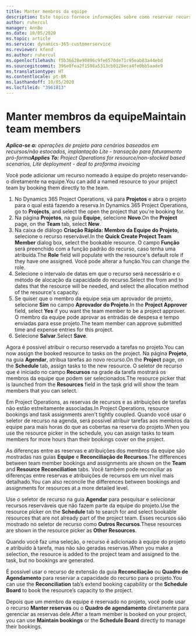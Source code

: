 ```yaml
---
title: Manter membros da equipe
description: Este tópico fornece informações sobre como reservar recursos nomeados para equipes de projeto e atribuí-los a tarefas.
author: ruhercul
manager: AnnBe
ms.date: 10/05/2020
ms.topic: article
ms.service: dynamics-365-customerservice
ms.reviewer: kfend
ms.author: ruhercul
ms.openlocfilehash: f5b36628e90896c9fe6570de71c95eab83a44ebd
ms.sourcegitcommit: 396e0fea2f1598a5313cb0128eca4fe0bb5aade9
ms.translationtype: HT
ms.contentlocale: pt-BR
ms.lasthandoff: 10/05/2020
ms.locfileid: "3961813"
---
```

# <a name="maintain-team-members"></a><span data-ttu-id="8a101-103">Manter membros da equipe</span><span class="sxs-lookup"><span data-stu-id="8a101-103">Maintain team members</span></span>

<span data-ttu-id="8a101-104">_**Aplica-se a:** operações de projeto para cenários baseados em recursos/não estocados, implantação Lite - transação para faturamento pró-forma_</span><span class="sxs-lookup"><span data-stu-id="8a101-104">_**Applies To:** Project Operations for resource/non-stocked based scenarios, Lite deployment - deal to proforma invoicing_</span></span>

<span data-ttu-id="8a101-105">Você pode adicionar um recurso nomeado à equipe do projeto reservando-o diretamente na equipe.</span><span class="sxs-lookup"><span data-stu-id="8a101-105">You can add a named resource to your project team by booking them directly to the team.</span></span>

1. <span data-ttu-id="8a101-106">No Dynamics 365 Project Operations, vá para **Projetos** e abra o projeto para o qual está fazendo a reserva.</span><span class="sxs-lookup"><span data-stu-id="8a101-106">In Dynamics 365 Project Operations, go to **Projects**, and select the open the project that you're booking for.</span></span>
2. <span data-ttu-id="8a101-107">Na página **Projetos**, na guia **Equipe**, selecione **Novo**.</span><span class="sxs-lookup"><span data-stu-id="8a101-107">On the **Project** page, on the **Team** tab, select **New**.</span></span> 
3. <span data-ttu-id="8a101-108">Na caixa de diálogo **Criação Rápida: Membro da Equipe do Projeto**, selecione o recurso reservável.</span><span class="sxs-lookup"><span data-stu-id="8a101-108">In the **Quick Create Project Team Member** dialog box, select the bookable resource.</span></span> <span data-ttu-id="8a101-109">O campo **Função** será preenchido com a função padrão do recurso, caso tenha uma atribuída.</span><span class="sxs-lookup"><span data-stu-id="8a101-109">The **Role** field will populate with the resource's default role if they have one assigned.</span></span> <span data-ttu-id="8a101-110">Você pode alterar a função.</span><span class="sxs-lookup"><span data-stu-id="8a101-110">You can change the role.</span></span> 
4. <span data-ttu-id="8a101-111">Selecione o intervalo de datas em que o recurso será necessário e o método de alocação da capacidade do recurso.</span><span class="sxs-lookup"><span data-stu-id="8a101-111">Select the from and to dates that the resource will be needed, and select the allocation method of the resource's capacity.</span></span> 
5. <span data-ttu-id="8a101-112">Se quiser que o membro da equipe seja um aprovador de projeto, selecione **Sim** no campo **Aprovador do Projeto**.</span><span class="sxs-lookup"><span data-stu-id="8a101-112">In the **Project Approver** field, select **Yes** if you want the team member to be a project approver.</span></span> <span data-ttu-id="8a101-113">O membro da equipe pode aprovar as entradas de despesa e tempo enviadas para esse projeto.</span><span class="sxs-lookup"><span data-stu-id="8a101-113">The team member can approve submitted time and expense entries for this project.</span></span> 
6. <span data-ttu-id="8a101-114">Selecione **Salvar**.</span><span class="sxs-lookup"><span data-stu-id="8a101-114">Select **Save**.</span></span>

<span data-ttu-id="8a101-115">Agora é possível atribuir o recurso reservado a tarefas no projeto.</span><span class="sxs-lookup"><span data-stu-id="8a101-115">You can now assign the booked resource to tasks on the project.</span></span> <span data-ttu-id="8a101-116">Na página **Projeto**, na guia **Agendar**, atribua tarefas ao novo recurso.</span><span class="sxs-lookup"><span data-stu-id="8a101-116">On the **Project** page, on the **Schedule** tab, assign tasks to the new resource.</span></span> <span data-ttu-id="8a101-117">O seletor de recurso que é iniciado no campo **Recursos** na grade da tarefa mostrará os membros da equipe que podem ser selecionados.</span><span class="sxs-lookup"><span data-stu-id="8a101-117">The resource picker that is launched from the **Resources** field in the task grid will show the team members that you can select.</span></span>


<span data-ttu-id="8a101-118">Em Project Operations, as reservas de recursos e as atribuições de tarefas não estão estreitamente associadas.</span><span class="sxs-lookup"><span data-stu-id="8a101-118">In Project Operations, resource bookings and task assignments aren't tightly coupled.</span></span> <span data-ttu-id="8a101-119">Quando você usar o seletor de recurso na agenda, será possível atribuir tarefas aos membros da equipe para mais horas do que as cobertas na reserva do projeto.</span><span class="sxs-lookup"><span data-stu-id="8a101-119">When you use the resource picker in the schedule, you can assign tasks to team members for more hours than their bookings cover on the project.</span></span>

<span data-ttu-id="8a101-120">As diferenças entre as reservas e atribuições dos membros da equipe são mostradas nas guias **Equipe** e **Reconciliação de Recursos**.</span><span class="sxs-lookup"><span data-stu-id="8a101-120">The differences between team member bookings and assignments are shown on the **Team** and **Resource Reconciliation** tabs.</span></span> <span data-ttu-id="8a101-121">Você também pode reconciliar as diferenças entre reservas e atribuições de recursos em um nível mais detalhado.</span><span class="sxs-lookup"><span data-stu-id="8a101-121">You can also reconcile the differences between bookings and assignments for resources at a more detailed level.</span></span>

<span data-ttu-id="8a101-122">Use o seletor de recurso na guia **Agendar** para pesquisar e selecionar recursos reserváveis que não fazem parte da equipe do projeto.</span><span class="sxs-lookup"><span data-stu-id="8a101-122">Use the resource picker on the **Schedule** tab to search for and select bookable resources that are not already part of the project team.</span></span> <span data-ttu-id="8a101-123">Esses recursos são mostrado no seletor de recurso como **Outros Recursos**.</span><span class="sxs-lookup"><span data-stu-id="8a101-123">These resources are shown in the resource picker as **Other Resources**.</span></span>

<span data-ttu-id="8a101-124">Quando você faz uma seleção, o recurso é adicionado à equipe do projeto e atribuído à tarefa, mas não são geradas reservas.</span><span class="sxs-lookup"><span data-stu-id="8a101-124">When you make a selection, the resource is added to the project team and assigned to the task, but no bookings are generated.</span></span>

<span data-ttu-id="8a101-125">É possível usar o recurso de extensão da guia **Reconciliação** ou **Quadro de Agendamento** para reservar a capacidade do recurso para o projeto.</span><span class="sxs-lookup"><span data-stu-id="8a101-125">You can use the **Reconciliation** tab’s extend booking capability or the **Schedule Board** to book the resource’s capacity to the project.</span></span>

<span data-ttu-id="8a101-126">Depois que um membro da equipe é reservado no projeto, você pode usar o recurso **Manter reservas** ou o **Quadro de agendamento** diretamente para gerenciar as reservas dele.</span><span class="sxs-lookup"><span data-stu-id="8a101-126">After a team member is booked on your project, you can use **Maintain bookings** or the **Schedule Board** directly to manage their bookings.</span></span>
